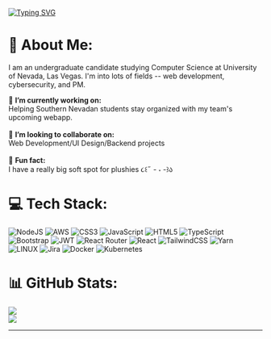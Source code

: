 [![Typing SVG](https://readme-typing-svg.herokuapp.com?color=ff91c1&size=35&center=true&vCenter=true&width=1000&lines=Welcome+to+my+GitHub+profile!;My+name+is+Nefeli+Georgilas)](https://git.io/typing-svg)
# 🐇 About Me:

I am an undergraduate candidate studying Computer Science at University of Nevada, Las Vegas. I'm into lots of fields -- web development, cybersecurity, and PM.

🪷 **I’m currently working on:**  <br>Helping Southern Nevadan students stay organized with my team's upcoming webapp.<br><br>💐 **I’m looking to collaborate on:**  <br>Web Development/UI Design/Backend projects<br><br>  🌸 **Fun fact:**  <br>I have a really big soft spot for plushies ૮꒰˶ - ˕ -꒱ა


# 💻 Tech Stack:
![NodeJS](https://img.shields.io/badge/node.js-6DA55F?style=for-the-badge&logo=node.js&logoColor=white) ![AWS](https://img.shields.io/badge/AWS-%23FF9900.svg?style=for-the-badge&logo=amazon-aws&logoColor=white) ![CSS3](https://img.shields.io/badge/css3-%231572B6.svg?style=for-the-badge&logo=css3&logoColor=white) ![JavaScript](https://img.shields.io/badge/javascript-%23323330.svg?style=for-the-badge&logo=javascript&logoColor=%23F7DF1E) ![HTML5](https://img.shields.io/badge/html5-%23E34F26.svg?style=for-the-badge&logo=html5&logoColor=white) ![TypeScript](https://img.shields.io/badge/typescript-%23007ACC.svg?style=for-the-badge&logo=typescript&logoColor=white)  ![Bootstrap](https://img.shields.io/badge/bootstrap-%23563D7C.svg?style=for-the-badge&logo=bootstrap&logoColor=white) ![JWT](https://img.shields.io/badge/JWT-black?style=for-the-badge&logo=JSON%20web%20tokens) ![React Router](https://img.shields.io/badge/React_Router-CA4245?style=for-the-badge&logo=react-router&logoColor=white) ![React](https://img.shields.io/badge/react-%2320232a.svg?style=for-the-badge&logo=react&logoColor=%2361DAFB) ![TailwindCSS](https://img.shields.io/badge/tailwindcss-%2338B2AC.svg?style=for-the-badge&logo=tailwind-css&logoColor=white) ![Yarn](https://img.shields.io/badge/yarn-%232C8EBB.svg?style=for-the-badge&logo=yarn&logoColor=white) ![LINUX](https://img.shields.io/badge/Linux-FCC624?style=for-the-badge&logo=linux&logoColor=black) ![Jira](https://img.shields.io/badge/jira-%230A0FFF.svg?style=for-the-badge&logo=jira&logoColor=white) ![Docker](https://img.shields.io/badge/docker-%230db7ed.svg?style=for-the-badge&logo=docker&logoColor=white) ![Kubernetes](https://img.shields.io/badge/kubernetes-%23326ce5.svg?style=for-the-badge&logo=kubernetes&logoColor=white) 

 
# 📊 GitHub Stats:
![](https://github-readme-stats.vercel.app/api?username=flycye&theme=dark&hide_border=true&include_all_commits=true&count_private=true)<br/>
![](https://github-readme-streak-stats.herokuapp.com/?user=flycye&theme=dark&hide_border=true)<br/>

------
